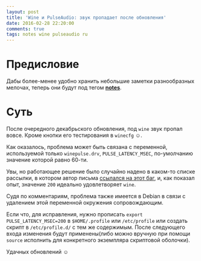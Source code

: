 ```yaml
---
layout: post
title: 'Wine и PulseAudio: звук пропадает после обновления'
date: 2016-02-28 22:20:00
comments: true
tags: notes wine pulseaudio ru
---
```

# Предисловие

Дабы более-менее удобно хранить небольшие заметки разнообразных мелочах, теперь они будут под тегом [**notes**](/tag/systemd).

# Суть

После очередного декабрьского обновления, под `wine` звук пропал вовсе.
Кроме кнопки его тестирования в `winecfg` ☺.

Как оказалось, проблема может быть связана с переменной, используемой только `winepulse.drv`, `PULSE_LATENCY_MSEC`, по-умолчанию значение которой равно 60-ти.

Увы, но работающее решение было случайно надено в каком-то списке рассылки, в котором автор письма [ссылался на этот баг](https://bugs.winehq.org/show_bug.cgi?id=39744#c8), и, как показал опыт, значение `200` идеально удовлетворяет `wine`.

Судя по комментариям, проблема также имеется в Debian в связи с удалением этой переменной окружения сопровождающим.

Если что, для исправления, нужно прописать `export PULSE_LATENCY_MSEC=200` в `$HOME/.profile` или `/etc/profile` или создать скрипт в `/etc/profile.d/` с тем же содержимым. После следующего входа изменения будут применены(либо можно вручную при помощи `source` исполнить для конкретного экземпляра скриптовой оболочки).

Удачных обновлений ☺
